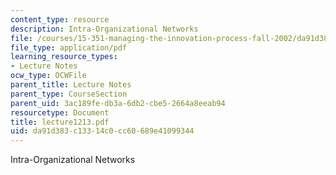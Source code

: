 ```yaml
---
content_type: resource
description: Intra-Organizational Networks
file: /courses/15-351-managing-the-innovation-process-fall-2002/da91d383c13314c0cc60689e41099344_lecture1213.pdf
file_type: application/pdf
learning_resource_types:
- Lecture Notes
ocw_type: OCWFile
parent_title: Lecture Notes
parent_type: CourseSection
parent_uid: 3ac189fe-db3a-6db2-cbe5-2664a8eeab94
resourcetype: Document
title: lecture1213.pdf
uid: da91d383-c133-14c0-cc60-689e41099344
---
```

Intra-Organizational Networks

